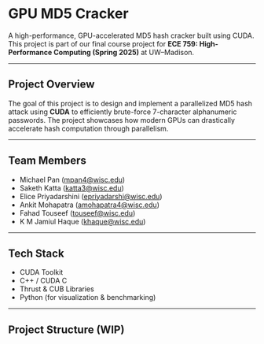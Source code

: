 # GPU MD5 Cracker 

A high-performance, GPU-accelerated MD5 hash cracker built using CUDA.  
This project is part of our final course project for **ECE 759: High-Performance Computing (Spring 2025)** at UW–Madison.

---

## Project Overview

The goal of this project is to design and implement a parallelized MD5 hash attack using **CUDA** to efficiently brute-force 7-character alphanumeric passwords. The project showcases how modern GPUs can drastically accelerate hash computation through parallelism.

---

## Team Members

- Michael Pan (mpan4@wisc.edu)
- Saketh Katta (katta3@wisc.edu)
- Elice Priyadarshini (epriyadarshi@wisc.edu)
- Ankit Mohapatra (amohapatra4@wisc.edu)
- Fahad Touseef (touseef@wisc.edu)
- K M Jamiul Haque (khaque@wisc.edu)

---

## Tech Stack

- CUDA Toolkit
- C++ / CUDA C
- Thrust & CUB Libraries
- Python (for visualization & benchmarking)

---

## Project Structure (WIP)

